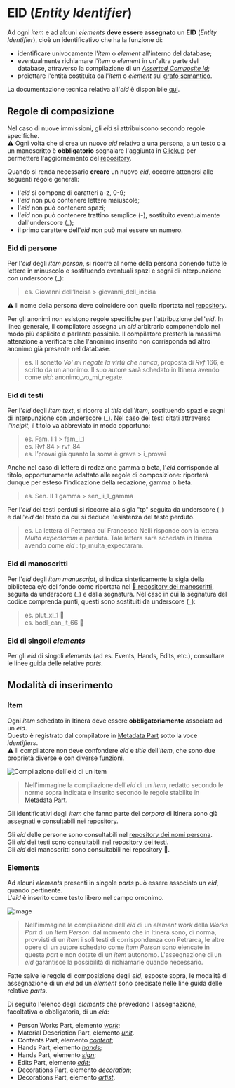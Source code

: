 # EID (_Entity Identifier_)

Ad ogni _item_ e ad alcuni _elements_ **deve essere assegnato** un **EID** (_Entity Identifier_), cioè un identificativo che ha la funzione di:  
* identificare univocamente l'_item_ o _element_ all'interno del database;
* eventualmente richiamare l'_item_ o _element_ in un'altra parte del database, attraverso la compilazione di un [_Asserted Composite Id_](Asserted_Ids_Brick.md#asserted-composed-id);
* proiettare l'entità costituita dall'_item_ o _element_ sul [grafo semantico](semantic_graph.md).

La documentazione tecnica relativa all'_eid_ è disponibile [qui](https://myrmex.github.io/overview/cadmus/dev/concepts/lookup).    

## Regole di composizione
Nel caso di nuove immissioni, gli _eid_ si attribuiscono secondo regole specifiche.  
⚠️ Ogni volta che si crea un nuovo _eid_ relativo a una persona, a un testo o a un manoscritto è **obbligatorio** segnalare l'aggiunta in [Clickup](https://app.clickup.com/) per permettere l'aggiornamento del [repository](repository.md).  

Quando si renda necessario **creare** un nuovo _eid_, occorre attenersi alle seguenti regole generali:  
* l'_eid_ si compone di caratteri a-z, 0-9; 
* l'_eid_ non può contenere lettere maiuscole;  
* l'_eid_ non può contenere spazi;
* l'_eid_ non può contenere trattino semplice (-), sostituito eventualmente dall'underscore (\_); 
* il primo carattere dell'_eid_ non può mai essere un numero.

### Eid di persone
Per l'_eid_ degli _item person_, si ricorre al nome della persona ponendo tutte le lettere in minuscolo e sostituendo eventuali spazi e segni di interpunzione con underscore (\_):  
> es.  Giovanni dell’Incisa > giovanni_dell_incisa  

⚠️ Il nome della persona deve coincidere con quella riportata nel [repository](repository.md).  

Per gli anonimi non esistono regole specifiche per l'attribuzione dell'_eid_. In linea generale, il compilatore assegna un _eid_ arbitrario componendolo nel modo più esplicito e parlante possibile. Il compilatore presterà la massima attenzione a verificare che l'anonimo inserito non corrisponda ad altro anonimo già presente nel database.  

> es. Il sonetto _Vo' mi negate la virtù che nunca_, proposta di _Rvf_ 166, è scritto da un anonimo. Il suo autore sarà schedato in Itinera avendo come _eid_: anonimo_vo_mi_negate.

### Eid di testi
Per l'_eid_ degli _item text_, si ricorre al _title_ dell'_item_, sostituendo spazi e segni di interpunzione con underscore (\_). Nel caso dei testi citati attraverso l'_incipit_, il titolo va abbreviato in modo opportuno:  
>  es. Fam. I 1 > fam_i_1    
>  es. Rvf 84 > rvf_84    
>  es. I’provai già quanto la soma è grave > i_provai   

Anche nel caso di lettere di redazione gamma o beta, l'_eid_ corrisponde al titolo, opportunamente adattato alle regole di composizione: riporterà dunque per esteso l'indicazione della redazione, gamma o beta.  
> es. Sen. II 1 gamma > sen_ii_1_gamma  

Per l'_eid_ dei testi perduti si riccorre alla sigla "tp" seguita da underscore (\_) e dall'_eid_ del testo da cui si deduce l'esistenza del testo perduto.  
> es. La lettera di Petrarca cui Francesco Nelli risponde con la lettera _Multa expectaram_ è perduta. Tale lettera sarà schedata in Itinera avendo come _eid_ : tp_multa_expectaram.

### Eid di manoscritti
Per l'_eid_ degli _item manuscript_, si indica sinteticamente la sigla della biblioteca e/o del fondo come riportata nel [🚧 repository dei manoscritti](repository.md), seguita da underscore (\_) e dalla segnatura. Nel caso in cui la segnatura del codice comprenda punti, questi sono sostituiti da underscore (\_):  
> es. plut_xl_1 🚧  
> es. bodl_can_it_66 🚧

### Eid di singoli _elements_
Per gli _eid_ di singoli _elements_ (ad es. Events, Hands, Edits, etc.), consultare le linee guida delle relative _parts_.  

## Modalità di inserimento

### Item
Ogni _item_ schedato in Itinera deve essere **obbligatoriamente** associato ad un _eid_.  
Questo è registrato dal compilatore in [Metadata Part](Metadata_Part.md) sotto la voce _identifiers_.  
⚠️ Il compilatore non deve confondere _eid_ e _title_ dell'_item_, che sono due proprietà diverse e con diverse funzioni.  

![Compilazione dell'_eid_ di un _item_](https://github.com/petrarchsitinera/linee-guida/assets/123007762/114ab780-539a-4d8b-a806-b4ea7c304e42)  
> Nell'immagine la compilazione dell'_eid_ di un _item_, redatto secondo le norme sopra indicata e inserito secondo le regole stabilite in [Metadata Part](Metadata_Part.md).

Gli identificativi degli _item_ che fanno parte dei _corpora_ di Itinera sono già assegnati e consultabili nei [repository](repository.md).  

Gli _eid_ delle persone sono consultabili nel [repository dei nomi persona](https://shortest.link/m1EA).  
Gli _eid_ dei testi sono consultabili nel [repository dei testi](https://shortest.link/m1EQ).  
Gli _eid_ dei manoscritti sono consultabili nel repository 🚧. 

### Elements
Ad alcuni _elements_ presenti in singole _parts_ può essere associato un _eid_, quando pertinente.  
L'_eid_ è inserito come testo libero nel campo omonimo.  

![image](https://github.com/petrarchsitinera/linee-guida/assets/123007762/f59bf8db-985a-42cc-a205-81fc8d9e1287)
> Nell'immagine la compilazione dell'_eid_ di un _element_ _work_ della _Works Part_ di un _Item Person_: dal momento che in Itinera sono, di norma, provvisti di un _item_ i soli testi di corrispondenza con Petrarca, le altre opere di un autore schedato come _item Person_ sono elencate in questa _part_ e non dotate di un _item_ autonomo. L'assegnazione di un _eid_ garantisce la possibilità di richiamarle quando necessario.

Fatte salve le regole di composizione degli _eid_, esposte sopra, le modalità di assegnazione di un _eid_ ad un _element_ sono precisate nelle line guida delle relative _parts_.  

Di seguito l'elenco degli _elements_ che prevedono l'assegnazione, facoltativa o obbligatoria, di un _eid_:  
* Person Works Part, elemento [_work_](Person_Works_Part.md#eid);
* Material Description Part, elemento [_unit_](Material_Description_Part.md#eid).
* Contents Part, elemento [_content_](Contents_Part.md#eid);
* Hands Part, elemento [_hands_](Hands_Part.md#eid);
* Hands Part, elemento [_sign_](Hands_Part.md#signs);
* Edits Part, elemento [_edit_](Edits_Part.md#eid);
* Decorations Part, elemento [_decoration_](Decorations_Part.md#id);
* Decorations Part, elemento [_artist_](Decorations_Part.md#eid).

